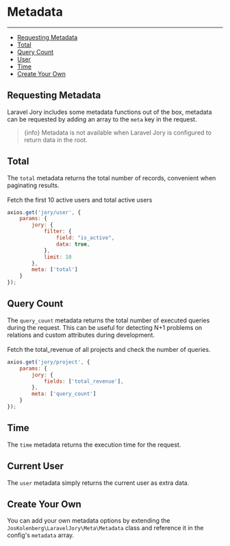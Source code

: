 # Metadata

---

- [Requesting Metadata](#requesting)
- [Total](#total)
- [Query Count](#query-count)
- [User](#user)
- [Time](#time)
- [Create Your Own](#custom)

<a name="requesting"></a>
## Requesting Metadata
Laravel Jory includes some metadata functions out of the box, metadata can be requested by adding an array to the ```meta``` key in the request.  
> {info} Metadata is not available when Laravel Jory is configured to return data in the root.

<a name="total"></a>
## Total
The ```total``` metadata returns the total number of records, convenient when paginating results.  
<br>
Fetch the first 10 active users and total active users
```javascript
axios.get('jory/user', {
    params: {
        jory: {
            filter: {
                field: "is_active",
                data: true,
            },
            limit: 10
        },
        meta: ['total']
    }
});
```

<a name="query-count"></a>
## Query Count
The ```query_count``` metadata returns the total number of executed queries during the request. This can be useful for detecting N+1 problems on relations and custom attributes during development.  
<br>
Fetch the total_revenue of all projects and check the number of queries.
```javascript
axios.get('jory/project', {
    params: {
        jory: {
            fields: ['total_revenue'],
        },
        meta: ['query_count']
    }
});
```

<a name="time"></a>
## Time
The ```time``` metadata returns the execution time for the request.

<a name="user"></a>
## Current User
The ```user``` metadata simply returns the current user as extra data.

<a name="custom"></a>
## Create Your Own
You can add your own metadata options by extending the ```JosKolenberg\LaravelJory\Meta\Metadata``` class and reference it in the config's ```metadata``` array.
